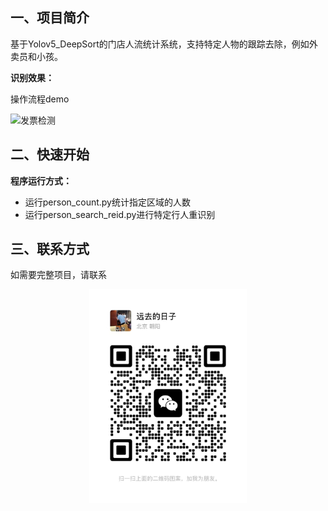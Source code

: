 ## **一、项目简介**
基于Yolov5_DeepSort的门店人流统计系统，支持特定人物的跟踪去除，例如外卖员和小孩。

**识别效果：**

操作流程demo

![发票检测](data/动画.gif)

## **二、快速开始**
**程序运行方式：**

 - 运行person_count.py统计指定区域的人数
 - 运行person_search_reid.py进行特定行人重识别

## **三、联系方式**
如需要完整项目，请联系

<div align=center>
<img src="data/wechat.jpg" width="50%">
</div>
